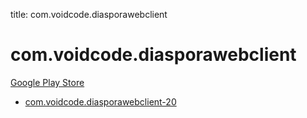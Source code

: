 title: com.voidcode.diasporawebclient
# com.voidcode.diasporawebclient


[Google Play Store](https://play.google.com/store/apps/details?id=com.voidcode.diasporawebclient)


* [com.voidcode.diasporawebclient-20](./com.voidcode.diasporawebclient-20/)